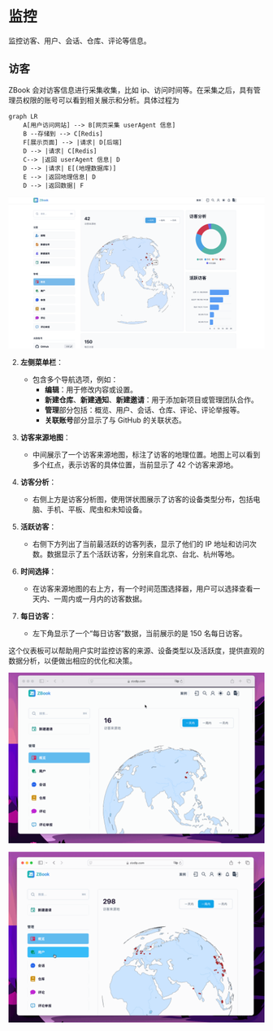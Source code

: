 # 监控

监控访客、用户、会话、仓库、评论等信息。

## 访客

ZBook 会对访客信息进行采集收集，比如 ip、访问时间等。在采集之后，具有管理员权限的账号可以看到相关展示和分析。具体过程为

```mermaid
graph LR
    A[用户访问网站] --> B[网页采集 userAgent 信息]
    B --存储到 --> C[Redis]
    F[展示页面] --> |请求| D[后端]
    D --> |请求| C[Redis]
    C--> |返回 userAgent 信息| D
    D --> |请求| E[(地理数据库)]
    E --> |返回地理信息| D
    D --> |返回数据| F
```

![访客](./assets/访客.png)

2. **左侧菜单栏**：

   - 包含多个导航选项，例如：
     - **编辑**：用于修改内容或设置。
     - **新建仓库**、**新建通知**、**新建邀请**：用于添加新项目或管理团队合作。
     - **管理**部分包括：概览、用户、会话、仓库、评论、评论举报等。
     - **关联账号**部分显示了与 GitHub 的关联状态。

3. **访客来源地图**：

   - 中间展示了一个访客来源地图，标注了访客的地理位置。地图上可以看到多个红点，表示访客的具体位置，当前显示了 42 个访客来源地。

4. **访客分析**：

   - 右侧上方是访客分析图，使用饼状图展示了访客的设备类型分布，包括电脑、手机、平板、爬虫和未知设备。

5. **活跃访客**：

   - 右侧下方列出了当前最活跃的访客列表，显示了他们的 IP 地址和访问次数。数据显示了五个活跃访客，分别来自北京、台北、杭州等地。

6. **时间选择**：

   - 在访客来源地图的右上方，有一个时间范围选择器，用户可以选择查看一天内、一周内或一月内的访客数据。

7. **每日访客**：
   - 左下角显示了一个“每日访客”数据，当前展示的是 150 名每日访客。

这个仪表板可以帮助用户实时监控访客的来源、设备类型以及活跃度，提供直观的数据分析，以便做出相应的优化和决策。

![admin](./assets/admin.gif)

![admin_user](./assets/admin_user.gif)
